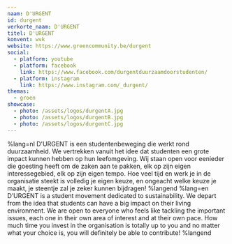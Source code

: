 ```yaml
---
naam: D'URGENT
id: durgent
verkorte_naam: D'URGENT
titel: D'URGENT
konvent: wvk
website: https://www.greencommunity.be/durgent
social:
  - platform: youtube
  - platform: facebook
    link: https://www.facebook.com/durgentduurzaamdoorstudenten/
  - platform: instagram
    link: https://www.instagram.com/_durgent/
themas:
  - groen
showcase:
  - photo: /assets/logos/durgentA.jpg
  - photo: /assets/logos/durgentB.jpg
  - photo: /assets/logos/durgentC.jpg
---
```


%lang=nl D'URGENT is een studentenbeweging die werkt rond duurzaamheid. We vertrekken vanuit het idee dat studenten een grote impact kunnen hebben op hun leefomgeving.
Wij staan open voor eenieder die goesting heeft om de zaken aan te pakken, elk op zijn eigen interessegebied, elk op zijn eigen tempo. Hoe veel tijd en werk je in de organisatie steekt is volledig je eigen keuze, en ongeacht welke keuze je maakt, je steentje zal je zeker kunnen bijdragen! %langend %lang=en D’URGENT is a student movement dedicated to sustainability. We depart from the idea that students can have a big impact on their living environment. We are open to everyone who feels like tackling the important issues, each one in their own area of interest and at their own pace. How much time you invest in the organisation is totally up to you and no matter what your choice is, you will definitely be able to contribute! %langend
